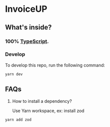 # InvoiceUP

## What's inside?

### 100% [TypeScript](https://www.typescriptlang.org/).

### Develop

To develop this repo, run the following command:

```
yarn dev
```

## FAQs
1. How to install a dependency?

   Use Yarn workspace, ex: install zod
```
yarn add zod
```